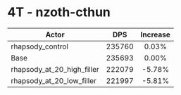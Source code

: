 # 4T - nzoth-cthun
| Actor | DPS | Increase |
|---|:---:|:---:|
|rhapsody_control|235760|0.03%|
|Base|235693|0.00%|
|rhapsody_at_20_high_filler|222079|-5.78%|
|rhapsody_at_20_low_filler|221997|-5.81%|
